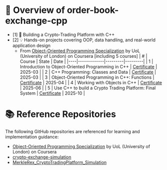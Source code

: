 # 🥣 Overview of order-book-exchange-cpp
- [1] 🚀 Building a Crypto-Trading Platform with C++
- [2] 💡 Hands-on projects covering OOP, data handling, and real-world application design
    - From [Object-Oriented Programming Specialization](https://www.coursera.org/specializations/object-oriented-programming-s12n) by UoL (University of London) on Coursera [including 5 courses]
        | #  | Course      | State   | Date    |
        |----|-------------|---------|---------|
        | 1  | Introduction to Object-Oriented Programming in C++        | [Certificate](https://www.coursera.org/account/accomplishments/verify/WYH40T69ASU1) | 2025-03 |
        | 2  | C++ Programming: Classes and Data                         | [Certificate](https://www.coursera.org/account/accomplishments/verify/PFVA8Y2XLRE9) | 2025-03 |
        | 3  | Object-Oriented Programming in C++: Functions             | [Certificate](https://www.coursera.org/account/accomplishments/verify/64K5KPNTOF7M) | 2025-04 | 
        | 4  | Working with Objects in C++                               | [Certificate](https://www.coursera.org/account/accomplishments/verify/9Z493CYZP0WA) | 2025-06 | 
        | 5  | Use C++ to build a Crypto Trading Platform: Final System  | [Certificate](https://www.coursera.org/account/accomplishments/specialization/8XST6GY3KIQW) | 2025-10 |


# 📚 Reference Repositories

The following GitHub repositories are referenced for learning and implementation guidance:

- [Object-Oriented Programming Specialization](https://www.coursera.org/specializations/object-oriented-programming-s12n) by UoL (University of London) on Coursera 
- [crypto-exchange-simulation](https://github.com/olich97/crypto-exchange-simulation)
- [MerkleRex_CryptoTradingPlatform_Simulation](https://github.com/mohrsalt/MerkleRex_CryptoTradingPlatform_Simulation)